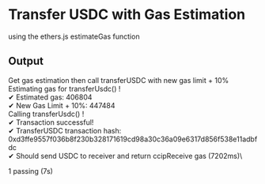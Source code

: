 # Transfer USDC with Gas Estimation

using the ethers.js estimateGas function


## Output


  Get gas estimation then call transferUSDC with new gas limit + 10%\
Estimating gas for transferUsdc() !\
✔ Estimated gas: 406804\
✔ New Gas Limit + 10%:  447484\
Calling transferUsdc() !  
✔ Transaction successful!\
✔ TransferUSDC transaction hash:  0xd3ffe9557f036b8f230b328171619cd98a30c36a09e6317d856f538e11adbfdc\
    ✔ Should send USDC to receiver and return ccipReceive gas (7202ms)\


  1 passing (7s)
